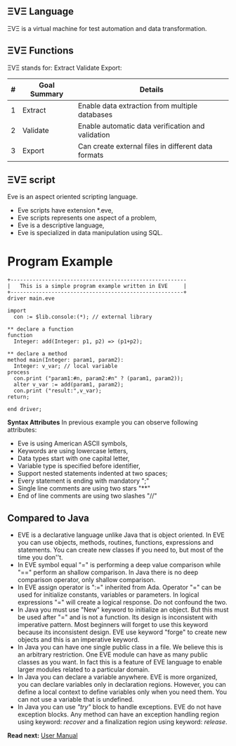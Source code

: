 ## ΞVΞ Language

ΞVΞ is a virtual machine for test automation and data transformation. 

## ΞVΞ Functions

ΞVΞ stands for: Extract Validate Export:

| # | Goal Summary  |  Details
|---|---------------|------------------------------------------------------------
| 1 | Extract       | Enable data extraction from multiple databases
| 2 | Validate      | Enable automatic data verification and validation 
| 3 | Export        | Can create external files in different data formats

## ΞVΞ script

Eve is an aspect oriented scripting language.

* Eve scripts have extension *.eve, 
* Eve scripts represents one aspect of a problem,
* Eve is a descriptive language,
* Eve is specialized in data manipulation using SQL.

# Program Example

```
+--------------------------------------------------------
|   This is a simple program example written in EVE     |
+-------------------------------------------------------+
driver main.eve

import
  con := $lib.console:(*); // external library
  
** declare a function
function
  Integer: add(Integer: p1, p2) => (p1+p2);

** declare a method
method main(Integer: param1, param2):
  Integer: v_var; // local variable
process
  con.print ("param1:#n, param2:#n" ? (param1, param2));
  alter v_var := add(param1, param2);
  con.print ("result:",v_var);
return;

end driver;
```

**Syntax Attributes**
In previous example you can observe following attributes:

* Eve is using American ASCII symbols, 
* Keywords are using lowercase letters,
* Data types start with one capital letter,
* Variable type is specified before identifier,
* Support nested statements indented at two spaces;
* Every statement is ending with mandatory ";"
* Single line comments are using two stars   "**"
* End of line comments are using two slashes "//"

## Compared to Java

* EVE is a declarative language unlike Java that is object oriented. In EVE you can use objects, methods, routines, functions, expressions and statements. You can create new classes if you need to, but most of the time you don''t. 
* In EVE symbol equal "=" is performing a deep value comparison while "==" perform an shallow comparison. In Java there is no deep comparison operator, only shallow comparison. 
* In EVE assign operator is ":=" inherited from Ada. Operator "=" can be used for initialize constants, variables or parameters. In logical expressions "=" will create a logical response. Do not confound the two.
* In Java you must use "New" keyword to initialize an object. But this must be used after "=" and is not a function. Its design is inconsistent with imperative pattern. Most beginners will forget to use this keyword because its inconsistent design. EVE use keyword "forge" to create new objects and this is an imperative keyword.
* In Java you can have one single public class in a file. We believe this is an arbitrary restriction. One EVE module can have as many public classes as you want. In fact this is a feature of EVE language to enable larger modules related to a particular domain.
* In Java you can declare a variable anywhere. EVE is more organized, you can declare variables only in declaration regions. However, you can define a local context to define variables only when you need them. You can not use a variable that is undefined.
* In Java you can use _"try"_ block to handle exceptions. EVE do not have exception blocks. Any method can have an exception handling region using keyword: _recover_ and a finalization region using keyword: _release_.

**Read next:** [User Manual](https://github.com/sage-code/eve/blob/master/manual/readme.md)
